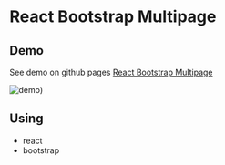 # React Bootstrap Multipage  

## Demo
See demo on github pages
[React Bootstrap Multipage](https://kamalheydari.github.io/react-bootstrap-multipage-learnplus)

![demo]())

## Using
- react
- bootstrap
